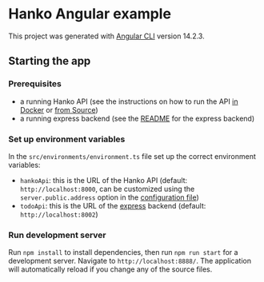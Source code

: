 # Hanko Angular example

This project was generated with [Angular CLI](https://github.com/angular/angular-cli) version 14.2.3.

## Starting the app
### Prerequisites

- a running Hanko API (see the instructions on how to run the API [in Docker](../../backend/README.md#Docker) or [from Source](../../backend/README.md#from-source))
- a running express backend (see the [README](../express) for the express backend)

### Set up environment variables

In the `src/environments/environment.ts` file set up the correct environment variables:

- `hankoApi`: this is the URL of the Hanko API (default: `http://localhost:8000`, can be customized using the `server.public.address` option in the [configuration file](../../backend/docs/Config.md))
- `todoApi`: this is the URL of the [express](../express) backend (default: `http://localhost:8002`)

### Run development server

Run `npm install` to install dependencies, then run `npm run start` for a development server. Navigate to `http://localhost:8888/`. The application will automatically reload if you change any of the source files.
